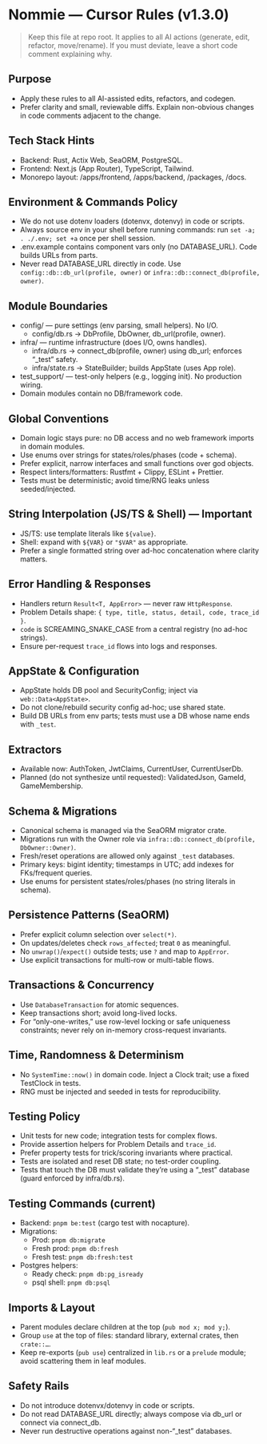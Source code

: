 # Nommie — Cursor Rules (v1.3.0)

> Keep this file at repo root. It applies to all AI actions (generate, edit, refactor, move/rename). If you must deviate, leave a short code comment explaining why.

## Purpose
- Apply these rules to all AI-assisted edits, refactors, and codegen.
- Prefer clarity and small, reviewable diffs. Explain non-obvious changes in code comments adjacent to the change.

## Tech Stack Hints
- Backend: Rust, Actix Web, SeaORM, PostgreSQL.
- Frontend: Next.js (App Router), TypeScript, Tailwind.
- Monorepo layout: /apps/frontend, /apps/backend, /packages, /docs.

## Environment & Commands Policy
- We do not use dotenv loaders (dotenvx, dotenvy) in code or scripts.
- Always source env in your shell before running commands: run `set -a; . ./.env; set +a` once per shell session.
- .env.example contains component vars only (no DATABASE_URL). Code builds URLs from parts.
- Never read DATABASE_URL directly in code. Use `config::db::db_url(profile, owner)` or `infra::db::connect_db(profile, owner)`.

## Module Boundaries
- config/ — pure settings (env parsing, small helpers). No I/O.
  - config/db.rs → DbProfile, DbOwner, db_url(profile, owner).
- infra/ — runtime infrastructure (does I/O, owns handles).
  - infra/db.rs → connect_db(profile, owner) using db_url; enforces “_test” safety.
  - infra/state.rs → StateBuilder; builds AppState (uses App role).
- test_support/ — test-only helpers (e.g., logging init). No production wiring.
- Domain modules contain no DB/framework code.

## Global Conventions
- Domain logic stays pure: no DB access and no web framework imports in domain modules.
- Use enums over strings for states/roles/phases (code + schema).
- Prefer explicit, narrow interfaces and small functions over god objects.
- Respect linters/formatters: Rustfmt + Clippy, ESLint + Prettier.
- Tests must be deterministic; avoid time/RNG leaks unless seeded/injected.

## String Interpolation (JS/TS & Shell) — Important
- JS/TS: use template literals like `${value}`.
- Shell: expand with `${VAR}` or `"$VAR"` as appropriate.
- Prefer a single formatted string over ad-hoc concatenation where clarity matters.

## Error Handling & Responses
- Handlers return `Result<T, AppError>` — never raw `HttpResponse`.
- Problem Details shape: `{ type, title, status, detail, code, trace_id }`.
- `code` is SCREAMING_SNAKE_CASE from a central registry (no ad-hoc strings).
- Ensure per-request `trace_id` flows into logs and responses.

## AppState & Configuration
- AppState holds DB pool and SecurityConfig; inject via `web::Data<AppState>`.
- Do not clone/rebuild security config ad-hoc; use shared state.
- Build DB URLs from env parts; tests must use a DB whose name ends with `_test`.

## Extractors
- Available now: AuthToken, JwtClaims, CurrentUser, CurrentUserDb.
- Planned (do not synthesize until requested): ValidatedJson<T>, GameId, GameMembership.

## Schema & Migrations
- Canonical schema is managed via the SeaORM migrator crate.
- Migrations run with the Owner role via `infra::db::connect_db(profile, DbOwner::Owner)`.
- Fresh/reset operations are allowed only against `_test` databases.
- Primary keys: bigint identity; timestamps in UTC; add indexes for FKs/frequent queries.
- Use enums for persistent states/roles/phases (no string literals in schema).

## Persistence Patterns (SeaORM)
- Prefer explicit column selection over `select(*)`.
- On updates/deletes check `rows_affected`; treat `0` as meaningful.
- No `unwrap()`/`expect()` outside tests; use `?` and map to `AppError`.
- Use explicit transactions for multi-row or multi-table flows.

## Transactions & Concurrency
- Use `DatabaseTransaction` for atomic sequences.
- Keep transactions short; avoid long-lived locks.
- For “only-one-writes,” use row-level locking or safe uniqueness constraints; never rely on in-memory cross-request invariants.

## Time, Randomness & Determinism
- No `SystemTime::now()` in domain code. Inject a Clock trait; use a fixed TestClock in tests.
- RNG must be injected and seeded in tests for reproducibility.

## Testing Policy
- Unit tests for new code; integration tests for complex flows.
- Provide assertion helpers for Problem Details and `trace_id`.
- Prefer property tests for trick/scoring invariants where practical.
- Tests are isolated and reset DB state; no test-order coupling.
- Tests that touch the DB must validate they’re using a “_test” database (guard enforced by infra/db.rs).

## Testing Commands (current)
- Backend: `pnpm be:test` (cargo test with nocapture).
- Migrations:
  - Prod: `pnpm db:migrate`
  - Fresh prod: `pnpm db:fresh`
  - Fresh test: `pnpm db:fresh:test`
- Postgres helpers:
  - Ready check: `pnpm db:pg_isready`
  - psql shell: `pnpm db:psql`

## Imports & Layout
- Parent modules declare children at the top (`pub mod x; mod y;`).
- Group `use` at the top of files: standard library, external crates, then `crate::…`.
- Keep re-exports (`pub use`) centralized in `lib.rs` or a `prelude` module; avoid scattering them in leaf modules.

## Safety Rails
- Do not introduce dotenvx/dotenvy in code or scripts.
- Do not read DATABASE_URL directly; always compose via db_url or connect via connect_db.
- Never run destructive operations against non-“_test” databases.
